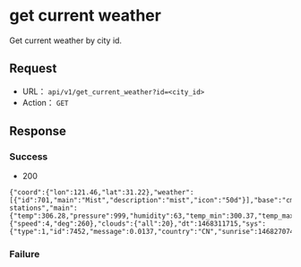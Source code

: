 # get current weather

Get current weather by city id.

## Request


* URL： `api/v1/get_current_weather?id=<city_id>`
* Action： `GET`

	
## Response


### Success

* 200

```
{"coord":{"lon":121.46,"lat":31.22},"weather":[{"id":701,"main":"Mist","description":"mist","icon":"50d"}],"base":"cmc stations","main":{"temp":306.28,"pressure":999,"humidity":63,"temp_min":300.37,"temp_max":309.82},"wind":{"speed":4,"deg":260},"clouds":{"all":20},"dt":1468311715,"sys":{"type":1,"id":7452,"message":0.0137,"country":"CN","sunrise":1468270744,"sunset":1468321224},"id":1796236,"name":"Shanghai","cod":200}
```

### Failure


